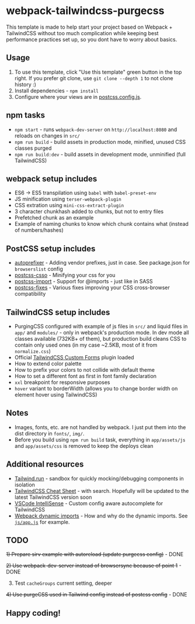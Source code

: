 # webpack-tailwindcss-purgecss

This template is made to help start your project based on Webpack + TailwindCSS without too much complication while keeping best performance practices set up, so you dont have to worry about basics.

## Usage

1) To use this template, click "Use this template" green button in the top right. If you prefer git clone, use `git clone --depth 1` to not clone history :)
2) Install dependencies - `npm install`
3) Configure where your views are in [postcss.config.js](https://github.com/pavelloz/webpack-tailwindcss-purgecss/blob/master/postcss.config.js).

## npm tasks
* `npm start` - runs `webpack-dev-server` on `http://localhost:8080` and reloads on changes in `src/`
* `npm run build` - build assets in production mode, minified, unused CSS classes purged
* `npm run build:dev` - build assets in development mode, unminified (full TailwindCSS)

## webpack setup includes
* ES6 -> ES5 transpilation using `babel` with `babel-preset-env`
* JS minification using `terser-webpack-plugin`
* CSS extration using `mini-css-extract-plugin`
* 3 character chunkhash added to chunks, but not to entry files
* Prefetched chunk as an example
* Example of naming chunks to know which chunk contains what (instead of numbers/hashes)

## PostCSS setup includes
* [autoprefixer](https://github.com/postcss/autoprefixer) - Adding vendor prefixes, just in case. See package.json for `browserslist` config
* [postcss-csso](https://github.com/lahmatiy/postcss-csso) - Minifying your css for you
* [postcss-import](https://github.com/postcss/postcss-import) - Support for @imports - just like in SASS
* [postcss-fixes](https://github.com/MattDiMu/postcss-fixes) - Various fixes improving your CSS cross-browser compatibility

## TailwindCSS setup includes
* PurgingCSS configured with example of js files in `src/` and liquid files in `app/` and `modules/` - only in webpack's production mode. In dev mode all classes available (732KB+ of them), but production build cleans CSS to contain only used ones (in my case ~2.5KB, most of it from `normalize.css`)
* Official [TailwindCSS Custom Forms](https://tailwindcss-custom-forms.netlify.com/) plugin loaded
* How to extend color palette
* How to prefix your colors to not collide with default theme
* How to set a different font as first in font family declaration
* `xxl` breakpoint for responsive purposes
* `hover` variant to borderWidth (allows you to change border width on element hover using TailwindCSS)

## Notes
* Images, fonts, etc. are not handled by webpack. I just put them into the dist directory in `fonts/`, `img/`.
* Before you build using `npm run build` task, everything in `app/assets/js` and `app/assets/css` is removed to keep the deploys clean

## Additional resources

* [Tailwind.run](https://tailwind.run/new) - sandbox for quickly mocking/debugging components in isolation
* [TailwindCSS Cheat Sheet](https://nerdcave.com/tailwind-cheat-sheet) - with search. Hopefully will be updated to the latest TailwindCSS version soon
* [VSCode IntelliSense](https://marketplace.visualstudio.com/items?itemName=bradlc.vscode-tailwindcss) - Custom config aware autocomplete for TailwindCSS
* [Webpack dynamic imports](https://medium.com/front-end-weekly/webpack-and-dynamic-imports-doing-it-right-72549ff49234) - How and why do the dynamic imports. See [`js/app.js`](src/js/app.js) for example.

## TODO
~~1) Prepare sirv example with autoreload (update purgecss config)~~ - DONE

~~2) Use webpack-dev-server instead of browsersync because of point 1~~ - DONE

3) Test `cacheGroups` current setting, deeper

~~4) Use purgeCSS used in Tailwind config instead of postcss config~~ - DONE

## Happy coding!
